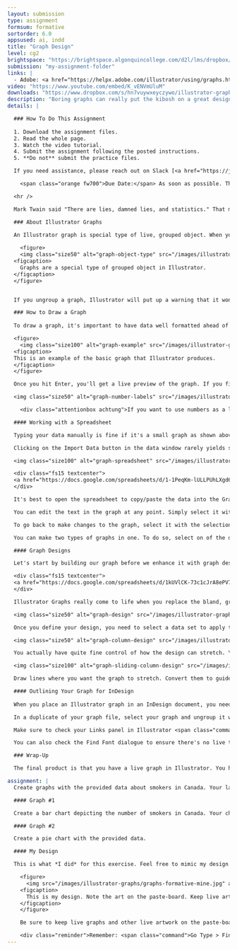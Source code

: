 ```yaml
---
layout: submission
type: assignment
formsum: formative
sortorder: 6.0
appsused: ai, indd
title: "Graph Design"
level: cg2
brightspace: "https://brightspace.algonquincollege.com/d2l/lms/dropbox/user/folder_submit_files.d2l?db=189253&grpid=0&isprv=0&bp=0&ou=227639"
submission: "my-assignment-folder"
links: |
  - Adobe: <a href="https://helpx.adobe.com/illustrator/using/graphs.html" title="Adobe: Graphs" target="_blank">Graphs</a>
video: "https://www.youtube.com/embed/K_vENVmUluM"
downloads: "https://www.dropbox.com/s/hn7vuywxeyczywo/illustrator-graph-design.zip?dl=1"
description: "Boring graphs can really put the kibosh on a great design. As a designer, one of the most difficult and rewarding jobs is to transform boring data into exciting, engaging visuals. The challenge is to present so many numbers in a compelling way."
details: |

  ### How To Do This Assignment
  
  1. Download the assignment files.
  2. Read the whole page.
  3. Watch the video tutorial.
  4. Submit the assignment following the posted instructions.
  5. **Do not** submit the practice files.

  If you need assistance, please reach out on Slack [<a href="https://join.slack.com/t/2022graphicde-wu69873/shared_invite/zt-crlvp4tc-olmVUudBP3iCKBOEleiYSA" title="Link to Slack Workspace" target="_blank">Link to Slack workspace</a>]. Everyone must be on Slack!

    <span class="orange fw700">Due Date:</span> As soon as possible. The actual date is April 10, 2020

  <hr />

  Mark Twain said "There are lies, damned lies, and statistics." That may be true. Well, consider yourself an interpreter of those lies. Columns representing numbers are pretty lame. As designers, it is our job to represent information in an interesting and informative manner. Luckily, Adobe has provided some really great graphing tools in Illustrator. This is what we are going to explore this week.

  ### About Illustrator Graphs

  An Illustrator graph is special type of live, grouped object. When you select a graph, Illustrator's Object Type Indicator tells us it's a live graph object.
  
    <figure>
    <img class="size50" alt="graph-object-type" src="/images/illustrator-graphs/graph-object-type.jpg">
  <figcaption>
    Graphs are a special type of grouped object in Illustrator.
  </figcaption>
  </figure>


  If you ungroup a graph, Illustrator will put up a warning that it won't be live anymore. This means the data won't be editable. If you absolutely must ungroup a graph, make a copy of it first, so you can go back to the live graph if necessary.

  ### How to Draw a Graph
 
  To draw a graph, it's important to have data well formatted ahead of time. It can be in a text file or a spreadsheet. Then, simply take one of the graph tools and draw a rectangle where you want the graph. The data window will open automatically. Type, or better yet, paste your data into the data window. Once you're done, hit the check mark button or hit Enter (not Return).

  <figure>
    <img class="size100" alt="graph-example" src="/images/illustrator-graphs/graph-example.jpg">    
  <figcaption>
  This is an example of the basic graph that Illustrator produces.
  </figcaption>
  </figure>

  Once you hit Enter, you'll get a live preview of the graph. If you find you've entered the data on the wrong axis, just hit the Transpose button in the graph window.

  <img class="size50" alt="graph-number-labels" src="/images/illustrator-graphs/graph-number-labels.jpg">

    <div class="attentionbox achtung">If you want to use numbers as a label in the graph, you need to wrap the text in quote marks.</div>

  #### Working with a Spreadsheet

  Typing your data manually is fine if it's a small graph as shown above. If you have something more intricate, it's better to have your data in a spreadsheet.

  Clicking on the Import Data button in the data window rarely yields satisfactory results.

  <img class="size100" alt="graph-spreadsheet" src="/images/illustrator-graphs/graph-spreadsheet.jpg">

  <div class="fs15 textcenter">
  <a href="https://docs.google.com/spreadsheets/d/1-1PeqKm-lULLPUhLXgd6nXEKY42k2C9M1-ls_r2NGcY/edit?usp=sharing" title="Copy the spreadsheet data" target="_blank" class="limegreen">Spreadsheet Data</a>
  </div>

  It's best to open the spreadsheet to copy/paste the data into the Graph Data Table. You can then click the Apply button (check mark). The graph will be drawn on the artboard. If things don't look right, click the Revert button. Fix your data file and try again.

  You can edit the text in the graph at any point. Simply select it with the Group Selection Tool. Change the text formatting until you are satisfied.

  To go back to make changes to the graph, select it with the selection tool and double-click on the graph tool. You can also control-click on it and make various changes.

  You can make two types of graphs in one. To do so, select on of the data sets with the Group Selection tool. Double-click on the graph tool and select the desired type of graph from the icons from the dialogue.

  #### Graph Designs

  Let's start by building our graph before we enhance it with graph designs

  <div class="fs15 textcenter">
  <a href="https://docs.google.com/spreadsheets/d/1kUVlCK-73c1cJrA8ePV7U9lv7LVmmiVujJG_4-A8krs/edit?usp=sharing" title="Copy the spreadsheet data" target="_blank" class="limegreen">Spreadsheet Data</a>
  </div>

  Illustrator Graphs really come to life when you replace the bland, greyscale shapes with novel designs. you need to define your design first. Go <span class="command">Object > Graph > Design...</span>

  <img class="size50" alt="graph-design" src="/images/illustrator-graphs/graph-design.jpg">

  Once you define your design, you need to select a data set to apply the design to. Use the Group Selection Tool. Once it's selected, go Object > Graph > Column... Choose the settings which suit your graph design.

  <img class="size50" alt="graph-column-design" src="/images/illustrator-graphs/graph-column-design.jpg">

  You actually have quite fine control of how the design can stretch. You can determine which portion of the column stretches using guides.

  <img class="size100" alt="graph-sliding-column-design" src="/images/illustrator-graphs/graph-sliding-column-design.jpg">

  Draw lines where you want the graph to stretch. Convert them to guides using <span class="command">⌘-5</span>. Make sure the guides are unlocked by hitting <span class="command">Option-⌘-;</span>. Create a new graph design with it set to Sliding, as shown.

  #### Outlining Your Graph for InDesign
  
  When you place an Illustrator graph in an InDesign document, you need to ensure it no longer has depencies on fonts or images.

  In a duplicate of your graph file, select your graph and ungroup it with Shift-⌘-G. Illustrator will put up a warning. Click <span class="command">OK</span>. Outline all type by using Shift-⌘-o or <span class="command">Type > Create Outlines</span>.

  Make sure to check your Links panel in Illustrator <span class="command">Window > Links</span> to ensure it's empty. If it's not, delete any placed images from your file.

  You can also check the Find Font dialogue to ensure there's no live type in your Illustrator document. If so, outline it using <span class="command">Type > Create Outlines</span>.

  ### Wrap-Up

  The final product is that you have a live graph in Illustrator. You have a copy of that graph which is outlined. You place the outlined one in InDesign. The end.

assignment: |
  Create graphs with the provided data about smokers in Canada. Your layout can be on a letter or a tabloid page, in either landscape or portrait orientation.

  #### Graph #1

  Create a bar chart depicting the number of smokers in Canada. Your chart must be a sliding bar chart. It can be horizontal or vertical.

  #### Graph #2

  Create a pie chart with the provided data.

  #### My Design

  This is what *I did* for this exercise. Feel free to mimic my design or create your own. The important thing is to use Illustrator's graph tools properly.

    <figure>
      <img src="/images/illustrator-graphs/graphs-formative-mine.jpg" alt="graphs formative mine" class="size100">
    <figcaption>
      This is my design. Note the art on the paste-board. Keep live art there in case you need to go back to it.
    </figcaption>
    </figure>

    Be sure to keep live graphs and other live artwork on the paste-board. Also, limit yourself only to Adobe Fonts.

    <div class="reminder">Remember: <span class="command">Go Type > Find Font</span> to see which fonts are in use in your document. Use the Change function to switch them all to Adobe Fonts.</div>
---
```

